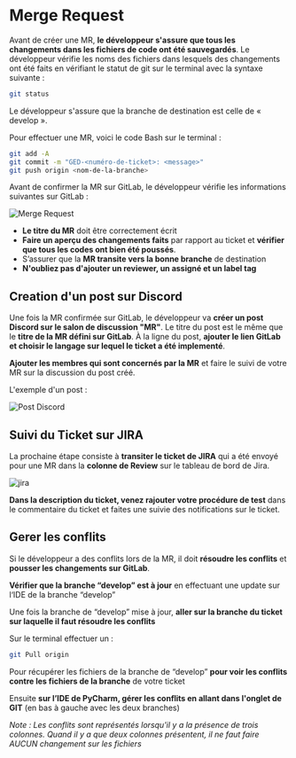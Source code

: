 # Merge Request

Avant de créer une MR, **le développeur s'assure que tous les changements dans les fichiers de
code ont été sauvegardés**. Le développeur vérifie les noms des fichiers dans lesquels des
changements ont été faits en vérifiant le statut de git sur le terminal avec la syntaxe suivante :

```bash
git status
```

Le développeur s'assure que la branche de destination est celle de « develop ».

Pour effectuer une MR, voici le code Bash sur le terminal :

```bash
git add -A
git commit -m "GED-<numéro-de-ticket>: <message>"
git push origin <nom-de-la-branche>
```

Avant de confirmer la MR sur GitLab, le développeur vérifie les informations suivantes sur
GitLab :

![Merge Request](merge_request.png)

* **Le titre du MR** doit être correctement écrit
* **Faire un aperçu des changements faits** par rapport au ticket et **vérifier que tous les codes ont bien été poussés**.
* S’assurer que la **MR transite vers la bonne branche** de destination
* **N'oubliez pas d'ajouter un reviewer, un assigné et un label tag**

## Creation d'un post sur Discord

Une fois la MR confirmée sur GitLab, le développeur va **créer un post Discord sur le salon de
discussion "MR"**. Le titre du post est le même que le **titre de la MR défini sur GitLab**. À la ligne
du post, **ajouter le lien GitLab et choisir le langage sur lequel le ticket a été implementé**.

**Ajouter les membres qui sont concernés par la MR** et faire le suivi de votre MR sur la discussion
du post créé.

L'exemple d'un post :

![Post Discord](discord_post.png)

## Suivi du Ticket sur JIRA

La prochaine étape consiste à **transiter le ticket de JIRA** qui a été envoyé pour une MR dans la
**colonne de Review** sur le tableau de bord de Jira.

![jira](jira.png)

**Dans la description du ticket, venez rajouter votre procédure de test** dans le commentaire du
ticket et faites une suivie des notifications sur le ticket.

## Gerer les conflits

Si le développeur a des conflits lors de la MR, il doit **résoudre les conflits** et **pousser les changements sur GitLab**.

**Vérifier que la branche “develop” est à jour** en effectuant une update sur l‘IDE de la branche
“develop”

Une fois la branche de “develop” mise à jour, **aller sur la branche du ticket sur laquelle il faut résoudre les conflits**

Sur le terminal effectuer un :
```Bash
git Pull origin
```
Pour récupérer les fichiers de la branche
de “develop” **pour voir les conflits contre les fichiers de la branche** de votre ticket

Ensuite **sur l’IDE de PyCharm, gérer les conflits en allant dans l'onglet de GIT** (en bas à gauche
avec les deux branches)

*Note : Les conflits sont représentés lorsqu'il y a la présence de trois colonnes. Quand il y a
que deux colonnes présentent, il ne faut faire AUCUN changement sur les fichiers*